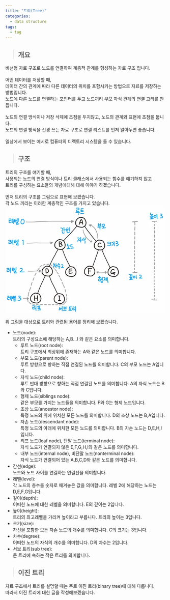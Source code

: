 ```yaml
---
title: "트리(Tree)"
categories:
  - data structure
tags:
  - tag
---
```

> ## 개요

비선형 자료 구조로 노드를 연결하여 계층적 관계를 형성하는 자료 구조 입니다.<br>
<br>
어떤 데이터를 저장할 때,<br>
데이터 간의 관계에 따라 다른 데이터의 위치를 포함시키는 방법으로 자료를 저장하는 방법입니다.<br>
노드에 다른 노드를 연결하는 포인터를 두고 노드끼리 부모 자식 관계의 연결 고리를 만듭니다.<br>
<br>
노드의 연결 방식이나 저장 삭제에 초점을 두지않고, 노드의 관계와 표현에 초점을 둡니다.<br>
노드의 연결 방식을 신경 쓰는 자료 구조로 연결 리스트를 먼저 알아두면 좋습니다.<br>
<br>
일상에서 보이는 예시로 컴퓨터의 디렉토리 시스템을 들 수 있습니다.
> ## 구조

트리의 구조를 얘기할 때,<br>
사용되는 노드의 연결 방식이나 트리 클래스에서 사용되는 함수를 얘기하지 않고<br>
트리를 구성하는 요소들의 개념에대해 대해 이야기 하겠습니다.<br>
<br>
먼저 트리의 구조를 그림으로 표현해 보겠습니다.<br>
각 노드 끼리는 이러한 계층적인 구조를 가지고 있습니다.<br>
![alt](/assets/images/data-structure/0001-01-01-tree/1.png)<br>

위 그림을 대상으로 트리와 관련된 용어를 정리해 보겠습니다.
- 노드(node):<br>
트리의 구성요소에 해당하는 A,B...I 와 같은 요소를 의미합니다.
  - 루트 노드(root node):<br>
트리 구조에서 최상위에 존재하는 A와 같은 노드를 의미합니다.
  - 부모 노드(parent node):<br>
루트 방향으로 향하는 직접 연결된 노드를 의미합니다. C의 부모 노드는 A입니다.
  - 자식 노드(child node):<br>
루트 반대 방향으로 향하는 직접 연결된 노드를 의미합니다. A의 자식 노드는 B와 C입니다.
  - 형제 노드(siblings node):<br>
같은 부모를 가지는 노드들을 의미합니다. F와 G는 형제 노드입니다.
  - 조상 노드(ancestor node):<br>
특정 노드의 위에 위치한 모든 노드를 의미합니다. D의 조상 노드는 B,A입니다.
  - 자손 노드(descendant node):<br>
특정 노드의 아래에 위치한 모든 노드를 의미합니다. B의 자손 노드는 D,E,H,I입니다.
  - 리프 노드(leaf node), 단말 노드(terminal node):<br>
자식 노드가 연결되지 않은 E,F,G,H,I와 같은 노드를 의미합니다.
  - 내부 노드(internal node), 비단말 노드(nonterminal node):<br>
자식 노드가 연결되어 있는 A,B,C,D와 같은 노드를 의미합니다.
- 간선(edge):<br>
노드와 노드 사이를 연결하는 연결선을 의미합니다.
- 레벨(level):<br>
각 노드의 층수를 숫자로 매겨놓은 값을 의미합니다. 레벨 2에 해당하는 노드는 D,E,F,G입니다.
- 깊이(depth):<br>
어떠한 노드에 대한 레벨을 의미합니다. E의 깊이는 2입니다.
- 높이(height):<br>
트리의 최고레벨을 가리켜 높이라고 부릅니다. 트리의 높이는 3입니다.
- 크기(size):<br>
자신을 포함한 모든 자손 노드의 개수를 의미합니다. C의 크기는 3입니다.
- 차수(degree):<br>
어떠한 노드의 자식의 개수를 의미합니다. D의 차수는 2입니다.
- 서브 트리(sub tree):<br>
큰 트리에 속하는 작은 트리를 의미합니다.

> ## 이진 트리

자료 구조에서 트리를 설명할 때는 주로 이진 트리(binary tree)에 대해 다룹니다.<br>
따라서 이진 트리에 대한 글을 작성해보겠습니다.
